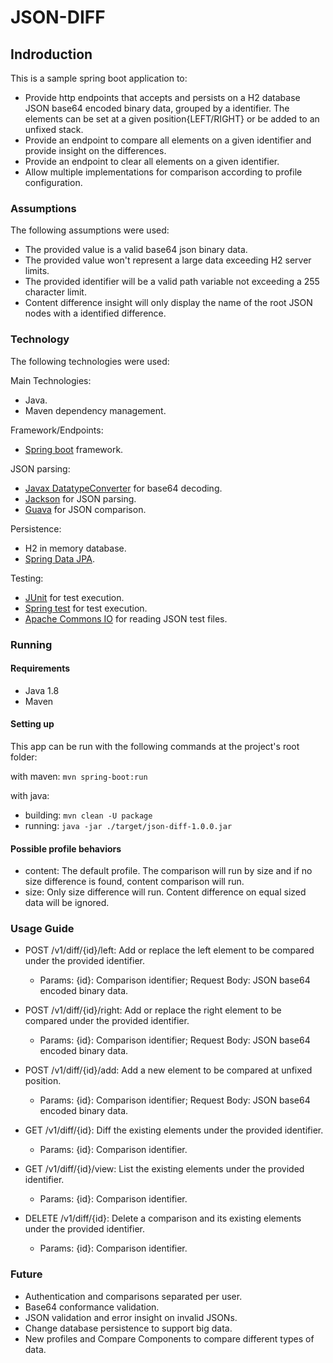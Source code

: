 # JSON-DIFF

## Indroduction

This is a sample spring boot application to:

 * Provide http endpoints that accepts and persists on a H2 database JSON base64 encoded binary data, grouped by a identifier. The elements can be set at a given position{LEFT/RIGHT} or be added to an unfixed stack.   
 * Provide an endpoint to compare all elements on a given identifier and provide insight on the differences.
 * Provide an endpoint to clear all elements on a given identifier. 
 * Allow multiple implementations for comparison according to profile configuration. 

### Assumptions

The following assumptions were used:
 
 * The provided value is a valid base64 json binary data.
 * The provided value won't represent a large data exceeding H2 server limits.
 * The provided identifier will be a valid path variable not exceeding a 255 character limit. 
 * Content difference insight will only display the name of the root JSON nodes with a identified difference.


### Technology

The following technologies were used:

Main Technologies:

* Java.
* Maven dependency management.  

Framework/Endpoints:

* [Spring boot](https://spring.io/projects/spring-boot) framework.

JSON parsing:

* [Javax DatatypeConverter](https://docs.oracle.com/javase/7/docs/api/javax/xml/bind/DatatypeConverter.html) for base64 decoding.
* [Jackson](https://github.com/FasterXML/jackson) for JSON parsing.
* [Guava](https://github.com/google/guava/wiki/CollectionUtilitiesExplained#maps) for JSON comparison.

Persistence:

* H2 in memory database.
* [Spring Data JPA](https://spring.io/projects/spring-data-jpa).

Testing:

* [JUnit](https://junit.org/junit4/) for test execution.
* [Spring test](https://docs.spring.io/spring-boot/docs/current/reference/html/boot-features-testing.html) for test execution.
* [Apache Commons IO](https://commons.apache.org/proper/commons-io/) for reading JSON test files.

### Running

#### Requirements 

* Java 1.8 
* Maven

#### Setting up

This app can be run with the following commands at the project's root folder:

with maven: ``mvn spring-boot:run``

with java:

* building: ``mvn clean -U package``
* running: ``java -jar ./target/json-diff-1.0.0.jar``

#### Possible profile behaviors

* content: The default profile. The comparison will run by size and if no size difference is found, content comparison will run. 
* size: Only size difference will run. Content difference on equal sized data will be ignored.


### Usage Guide

* POST /v1/diff/{id}/left: Add or replace the left element to be compared under the provided identifier. 
 	- Params: {id}: Comparison identifier; Request Body: JSON base64 encoded binary data.
 	
* POST /v1/diff/{id}/right: Add or replace the right element to be compared under the provided identifier. 
 	- Params: {id}: Comparison identifier; Request Body: JSON base64 encoded binary data.
 		
* POST /v1/diff/{id}/add: Add a new element to be compared at unfixed position. 
 	- Params: {id}: Comparison identifier; Request Body: JSON base64 encoded binary data.
 		
* GET /v1/diff/{id}: Diff the existing elements under the provided identifier. 
 	- Params: {id}: Comparison identifier.
 		
* GET /v1/diff/{id}/view: List the existing elements under the provided identifier. 
 	- Params: {id}: Comparison identifier.
 		
* DELETE /v1/diff/{id}: Delete a comparison and its existing elements under the provided identifier. 
 	- Params: {id}: Comparison identifier.
 		
### Future

 * Authentication and comparisons separated per user.
 * Base64 conformance validation.
 * JSON validation and error insight on invalid JSONs.
 * Change database persistence to support big data.
 * New profiles and Compare Components to compare different types of data. 
  
